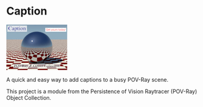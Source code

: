 # Caption

![Thumbnail](caption_thumbnail.jpg)

A quick and easy way to add captions to a busy POV-Ray scene.

This project is a module from the Persistence of Vision Raytracer (POV-Ray) Object Collection.
